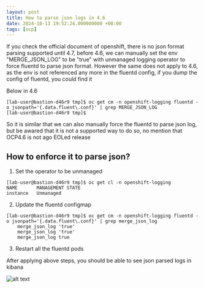 ```yaml
---
layout: post
title: How to parse json logs in 4.6
date: 2024-10-13 19:52:24.000000000 +08:00
tags: [ocp]
---
```


If you check the official document of openshift, there is no json format parsing supported until 4.7, before 4.6, we can manually set the env "MERGE_JSON_LOG" to be "true" with unmanaged logging operator to force fluentd to parse json format. However the same does not apply to 4.6, as the env is not referenced any more in the fluentd config, if you dump the config of fluentd, you could find it

Below in 4.6
```
[lab-user@bastion-d46r9 tmp]$ oc get cm -n openshift-logging fluentd -o jsonpath='{.data.fluent\.conf}' | grep MERGE_JSON_LOG
[lab-user@bastion-d46r9 tmp]$
```

So it is similar that we can also manually force the fluentd to parse json log, but be awared that it is not a supported way to do so, no mention that OCP4.6 is not ago EOLed release

## How to enforce it to parse json?

1. Set the operator to be unmanaged
```
[lab-user@bastion-d46r9 tmp]$ oc get cl -n openshift-logging
NAME       MANAGEMENT STATE
instance   Unmanaged
```

2. Update the fluentd configmap
```
[lab-user@bastion-d46r9 tmp]$ oc get cm -n openshift-logging fluentd -o jsonpath='{.data.fluent\.conf}' | grep merge_json_log
    merge_json_log 'true'
    merge_json_log 'true'
    merge_json_log true
```
3. Restart all the fluentd pods

After applying above steps, you should be able to see json parsed logs in kibana

![alt text](image.png)